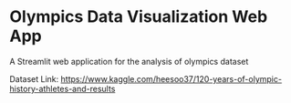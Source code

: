 # Olympics Data Visualization Web App
A Streamlit web application for the analysis of olympics dataset

Dataset Link: https://www.kaggle.com/heesoo37/120-years-of-olympic-history-athletes-and-results


